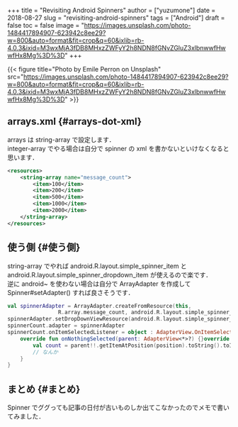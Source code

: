 +++
title = "Revisiting Android Spinners"
author = ["yuzumone"]
date = 2018-08-27
slug = "revisiting-android-spinners"
tags = ["Android"]
draft = false
toc = false
image = "https://images.unsplash.com/photo-1484417894907-623942c8ee29?w=800&auto=format&fit=crop&q=60&ixlib=rb-4.0.3&ixid=M3wxMjA3fDB8MHxzZWFyY2h8NDN8fGNvZGluZ3xlbnwwfHwwfHx8Mg%3D%3D"
+++

{{< figure title="Photo by Emile Perron on Unsplash" src="https://images.unsplash.com/photo-1484417894907-623942c8ee29?w=800&auto=format&fit=crop&q=60&ixlib=rb-4.0.3&ixid=M3wxMjA3fDB8MHxzZWFyY2h8NDN8fGNvZGluZ3xlbnwwfHwwfHx8Mg%3D%3D" >}}


## arrays.xml {#arrays-dot-xml}

arrays は string-array で設定します． <br/>
integer-array でやる場合は自分で spinner の xml を書かないといけなくなると思います． <br/>

```xml
<resources>
    <string-array name="message_count">
        <item>100</item>
        <item>200</item>
        <item>500</item>
        <item>1000</item>
        <item>2000</item>
    </string-array>
</resources>
```


## 使う側 {#使う側}

string-array でやれば android.R.layout.simple_spinner_item と android.R.layout.simple_spinner_dropdown_item が使えるので楽です． <br/>
逆に android~ を使わない場合は自分で ArrayAdapter を作成して Spinner#setAdapter() すれば良さそうです． <br/>

```kotlin
val spinnerAdapter = ArrayAdapter.createFromResource(this,
                R.array.message_count, android.R.layout.simple_spinner_item)
spinnerAdapter.setDropDownViewResource(android.R.layout.simple_spinner_dropdown_item)
spinnerCount.adapter = spinnerAdapter
spinnerCount.onItemSelectedListener = object : AdapterView.OnItemSelectedListener {
    override fun onNothingSelected(parent: AdapterView<*>?) {}override fun onItemSelected(parent: AdapterView<*>?, view: View?, position: Int, id: Long) {
        val count = parent!!.getItemAtPosition(position).toString().toInt()
        // なんか
    }
}
```


## まとめ {#まとめ}

Spinner でググっても記事の日付が古いものしか出てこなかったのでメモで書いてみました． <br/>

